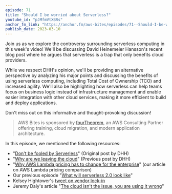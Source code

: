 ```yaml
---
episode: 71
title: "Should I be worried about Serverless?"
youtube_id: "pJMfmVtXBRs"
anchor_fm_link: "https://anchor.fm/aws-bites/episodes/71--Should-I-be-worried-about-adopting-serverless-e1vvceh"
publish_date: 2023-03-10
---
```


Join us as we explore the controversy surrounding serverless computing in this week's video! We'll be discussing David Heinemeier Hansson's recent blog post where he argues that serverless is a trap that only benefits cloud providers.

While we respect DHH's opinion, we'll be providing an alternative perspective by analyzing his major points and discussing the benefits of using serverless computing, including Total Cost of Ownership (TCO) and increased agility. We'll also be highlighting how serverless can help teams focus on business logic instead of infrastructure management and enable easier integration with other cloud services, making it more efficient to build and deploy applications.

Don't miss out on this informative and thought-provoking discussion!


> AWS Bites is sponsored by [fourTheorem](https://fourtheorem.com/), an AWS Consulting Partner offering training, cloud migration, and modern application architecture.


In this episode, we mentioned the following resources:

- "[Don't be fooled by Serverless](https://world.hey.com/dhh/don-t-be-fooled-by-serverless-776cd730)" (Original post by DHH)
- "[Why are we leaving the cloud](https://world.hey.com/dhh/why-we-re-leaving-the-cloud-654b47e0)" (Previous post by DHH)
- "[Why AWS Lambda pricing has to change for the enterprise](https://fourtheorem.com/why-aws-lambda-pricing-has-to-change-for-the-enterprise/)" (our article on AWS Lambda pricing comparison)
- Our previous episode "[What will serverless 2.0 look like](https://awsbites.com/59-what-will-serverless-2-0-look-like/)"
- Kelsey Hightower's [tweet on vendor lock-in](https://twitter.com/kelseyhightower/status/856606909608194049)
- Jeremy Daly's article "[The cloud isn't the issue, you are using it wrong](https://www.jeremydaly.com/the-cloud-isnt-the-issue-youre-just-using-it-wrong/)"